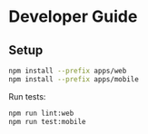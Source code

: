 # Developer Guide

## Setup

```bash
npm install --prefix apps/web
npm install --prefix apps/mobile
```

Run tests:

```bash
npm run lint:web
npm run test:mobile
```
